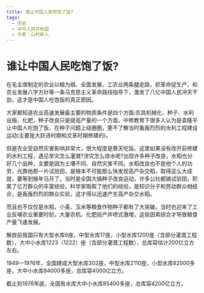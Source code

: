 ```yaml
---
title: 谁让中国人民吃饱了饭?
tags:
  - 历史
  - 中华人民共和国
  - 作者：山村新人
---
```


# 谁让中国人民吃饱了饭?

在毛主席制定的农业以粮为纲、全面发展，工农业两条腿走路，抓革命促生产，和农业发展八字方针等一条马克思主义革命路线指导下，激发了八亿中国人民冲天干劲，这才是中国人吃饱饭的真正原因。


大家都知道农业高速发展最主要的物质条件是四个方面:农具机械化、种子、水利设施、化肥，种子改良只是提高产量的一个方面。中修教育下很多人认为是袁隆平让中国人吃饱了饭，在种子问题上绕圈圈，更不了解当时轰轰烈烈的水利工程建设运动(主要是大跃进时期和文革时期修建的)。



但是农业受自然灾害影响非常大，很大程度是靠天吃饭。这里如果没有改开前修建的水利工程，遇见旱灾怎么灌溉?涝灾怎么排水呢?出现许多种子改良，水稻也分好几个品种，主要是因为土壤不同、自然灾害不同。水稻改良也不是他个人的功劳，光靠他那一片试验田，是根本不可能那么快发现高产杂交稻，取得这么大成就，要等到猴年马月了。当时是全国大搞种子改良运动，许多公社都搞试验田，积累了亿万群众的丰富经验，科学家吸取了他们的经验，是知识分子和劳动群众相结合，是轰轰烈烈的群众实验，这才得以迅速产生高产杂交水稻。


而且也不仅仅是水稻，小麦、玉米等粮食作物种子都有了大突破。当时也迎来了工业反哺农业重要时刻，大量农机、化肥投产井喷式激增，这些因素综合才导致粮食产量飞速发展。


解放前我国只有大型水库6座，中型水库17座，小型水库1200座（含部分灌溉工程数），大中小水库1223（1222）座（含部分灌溉工程数），总库容估计200亿立方左右。


1949—1976年，全国建成大型水库302座，中型水库2110座，小型水库82000多座，大中小水库84000多座，总库容4000亿立方。


截止到1976年底，全国有水库大中小水库85400多座，总库容4200亿立方。



